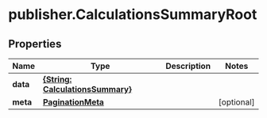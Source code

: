 # publisher.CalculationsSummaryRoot

## Properties

Name | Type | Description | Notes
------------ | ------------- | ------------- | -------------
**data** | [**{String: CalculationsSummary}**](CalculationsSummary.md) |  | 
**meta** | [**PaginationMeta**](PaginationMeta.md) |  | [optional] 


